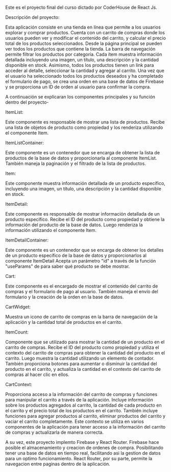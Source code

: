 Este es el proyecto final del curso dictado por CoderHouse de React Js.

Descripción del proyecto:

Esta aplicación consiste en una tienda en línea que permite a los usuarios explorar y comprar productos. Cuenta con un carrito de compras donde los usuarios pueden ver y modificar el contenido del carrito, y calcular el precio total de los productos seleccionados. Desde la página principal se pueden ver todos los productos que contiene la tienda. La barra de navegación permite filtrar los productos por categoría. Cada ítem muestra información detallada incluyendo una imagen, un título, una descripción y la cantidad disponible en stock. Asimismo, todos los productos tienen un link para acceder al detalle, seleccionar la cantidad y agregar al carrito. Una vez que el usuario ha seleccionado todos los productos deseados y ha completado el formulario de pago, se crea una orden en una base de datos de Firebase y se proporciona un ID de orden al usuario para confirmar la compra.

A continuación se explicaran los componentes principales y su función dentro del proyecto-

ItemList:

Este componente es responsable de mostrar una lista de productos. Recibe una lista de objetos de producto como propiedad y los renderiza utilizando el componente Item.

ItemListContainer:

Este componente es un contenedor que se encarga de obtener la lista de productos de la base de datos y proporcionarla al componente ItemList. También maneja la paginación y el filtrado de la lista de productos.

Item:

Este componente muestra información detallada de un producto específico, incluyendo una imagen, un título, una descripción y la cantidad disponible en stock.

ItemDetail:

Este componente es responsable de mostrar información detallada de un producto específico. Recibe el ID del producto como propiedad y obtiene la información del producto de la base de datos. Luego renderiza la información utilizando el componente Item.

ItemDetailContainer:

Este componente es un contenedor que se encarga de obtener los detalles de un producto específico de la base de datos y proporcionarlos al componente ItemDetail Acepta un parámetro "id" a través de la función "useParams" de para saber qué producto se debe mostrar.

Cart:

Este componente es el encargado de mostrar el contenido del carrito de compras y el formulario de pago al usuario. También maneja el envío del formulario y la creación de la orden en la base de datos.

CartWidget:

Muestra un icono de carrito de compras en la barra de navegación de la aplicación y la cantidad total de productos en el carrito.

ItemCount:

Componente que se utilizado para mostrar la cantidad de un producto en el carrito de compras. Recibe el ID del producto como propiedad y utiliza el contexto del carrito de compras para obtener la cantidad del producto en el carrito. Luego muestra la cantidad utilizando un elemento de contador. También proporciona botones para aumentar o disminuir la cantidad del producto en el carrito, y actualiza la cantidad en el contexto del carrito de compras al hacer clic en ellos.

CartContext:

Proporciona acceso a la información del carrito de compras y funciones para manipular el carrito a través de la aplicación. Incluye información sobre los productos agregados al carrito, la cantidad de cada producto en el carrito y el precio total de los productos en el carrito. También incluye funciones para agregar productos al carrito, eliminar productos del carrito y vaciar el carrito completamente. Este contexto se utiliza en varios componentes de la aplicación para tener acceso a la información del carrito de compras y actualizarla de manera correcta.

A su vez, este proyecto implemto Firebase y React Router.
Firebase hace posible el almacenamiento y creacion de ordenes de compra. Posibilitando tener una base de datos en tiempo real, facilitando asi la gestion de datos para un optimo funcionamiento.
React Router, por su parte, permite la navegacion entre paginas dentro de la aplicación.
